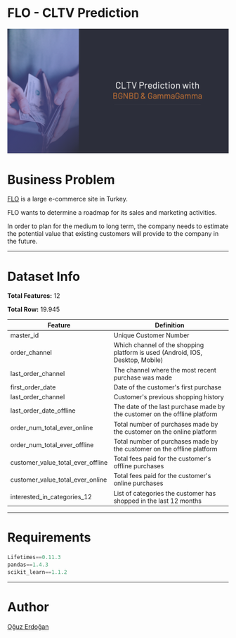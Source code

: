 # FLO - CLTV Prediction

![project](/images/project.png)

# Business Problem

[FLO](https://www.flo.com.tr/) is a large e-commerce site in Turkey.

FLO wants to determine a roadmap for its sales and marketing activities.

In order to plan for the medium to long term, the company needs to estimate the potential value that existing customers will provide to the company in the future.

---

# Dataset Info

**Total Features:** 12

**Total Row:** 19.945

| Feature | Definition |
| --- | --- |
| master_id | Unique Customer Number |
| order_channel | Which channel of the shopping platform is used (Android, IOS, Desktop, Mobile) |
| last_order_channel | The channel where the most recent purchase was made |
| first_order_date | Date of the customer's first purchase |
| last_order_channel | Customer's previous shopping history |
| last_order_date_offline | The date of the last purchase made by the customer on the offline platform |
| order_num_total_ever_online | Total number of purchases made by the customer on the online platform |
| order_num_total_ever_offline | Total number of purchases made by the customer on the offline platform |
| customer_value_total_ever_offline | Total fees paid for the customer's offline purchases |
| customer_value_total_ever_online | Total fees paid for the customer's online purchases |
| interested_in_categories_12 | List of categories the customer has shopped in the last 12 months |

---

# Requirements

```python
Lifetimes==0.11.3
pandas==1.4.3
scikit_learn==1.1.2
```

---

# Author

[Oğuz Erdoğan](http://www.oguzerdogan.com)